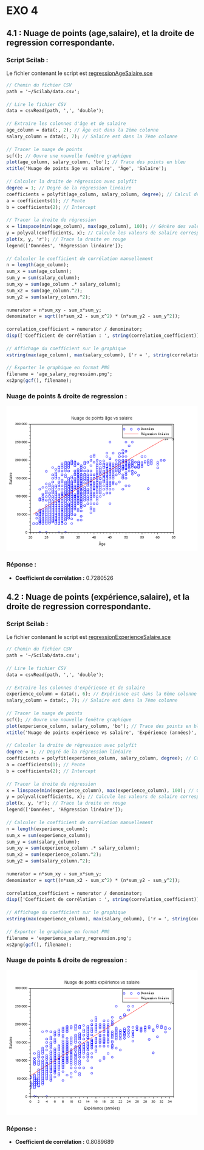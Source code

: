 # EXO 4

## 4.1 : Nuage de points (age,salaire), et la droite de regression correspondante.

### Script Scilab :

Le fichier contenant le script est [regressionAgeSalaire.sce](regressionAgeSalaire.sce)

```scilab
// Chemin du fichier CSV
path = '~/Scilab/data.csv';

// Lire le fichier CSV
data = csvRead(path, ',', 'double');

// Extraire les colonnes d'âge et de salaire
age_column = data(:, 2); // Âge est dans la 2ème colonne
salary_column = data(:, 7); // Salaire est dans la 7ème colonne

// Tracer le nuage de points
scf(); // Ouvre une nouvelle fenêtre graphique
plot(age_column, salary_column, 'bo'); // Trace des points en bleu
xtitle('Nuage de points âge vs salaire', 'Âge', 'Salaire');

// Calculer la droite de régression avec polyfit
degree = 1; // Degré de la régression linéaire
coefficients = polyfit(age_column, salary_column, degree); // Calcul des coefficients de la régression linéaire
a = coefficients(1); // Pente
b = coefficients(2); // Intercept

// Tracer la droite de régression
x = linspace(min(age_column), max(age_column), 100); // Génère des valeurs d'âge réparties uniformément
y = polyval(coefficients, x); // Calcule les valeurs de salaire correspondantes avec polyfit
plot(x, y, 'r'); // Trace la droite en rouge
legend(['Données', 'Régression linéaire']);

// Calculer le coefficient de corrélation manuellement
n = length(age_column);
sum_x = sum(age_column);
sum_y = sum(salary_column);
sum_xy = sum(age_column .* salary_column);
sum_x2 = sum(age_column.^2);
sum_y2 = sum(salary_column.^2);

numerator = n*sum_xy - sum_x*sum_y;
denominator = sqrt((n*sum_x2 - sum_x^2) * (n*sum_y2 - sum_y^2));

correlation_coefficient = numerator / denominator;
disp(['Coefficient de corrélation : ', string(correlation_coefficient)]);

// Affichage du coefficient sur le graphique
xstring(max(age_column), max(salary_column), ['r = ', string(correlation_coefficient)]);

// Exporter le graphique en format PNG
filename = 'age_salary_regression.png'; 
xs2png(gcf(), filename);
```

### Nuage de points & droite de regression :

![Nuage de points et droite de régression de l'Age et du Salaire](regressionAgeSalaire.png)

### Réponse :
 
- **Coefficient de corrélation :** 0.7280526

## 4.2 : Nuage de points (expérience,salaire), et la droite de regression correspondante.

### Script Scilab :

Le fichier contenant le script est [regressionExperienceSalaire.sce](regressionExperienceSalaire.sce)

```scilab
// Chemin du fichier CSV
path = '~/Scilab/data.csv';

// Lire le fichier CSV
data = csvRead(path, ',', 'double');

// Extraire les colonnes d'expérience et de salaire
experience_column = data(:, 6); // Expérience est dans la 6ème colonne
salary_column = data(:, 7); // Salaire est dans la 7ème colonne

// Tracer le nuage de points
scf(); // Ouvre une nouvelle fenêtre graphique
plot(experience_column, salary_column, 'bo'); // Trace des points en bleu
xtitle('Nuage de points expérience vs salaire', 'Expérience (années)', 'Salaire');

// Calculer la droite de régression avec polyfit
degree = 1; // Degré de la régression linéaire
coefficients = polyfit(experience_column, salary_column, degree); // Calcul des coefficients de la régression linéaire
a = coefficients(1); // Pente
b = coefficients(2); // Intercept

// Tracer la droite de régression
x = linspace(min(experience_column), max(experience_column), 100); // Génère des valeurs d'expérience réparties uniformément
y = polyval(coefficients, x); // Calcule les valeurs de salaire correspondantes avec polyfit
plot(x, y, 'r'); // Trace la droite en rouge
legend(['Données', 'Régression linéaire']);

// Calculer le coefficient de corrélation manuellement
n = length(experience_column);
sum_x = sum(experience_column);
sum_y = sum(salary_column);
sum_xy = sum(experience_column .* salary_column);
sum_x2 = sum(experience_column.^2);
sum_y2 = sum(salary_column.^2);

numerator = n*sum_xy - sum_x*sum_y;
denominator = sqrt((n*sum_x2 - sum_x^2) * (n*sum_y2 - sum_y^2));

correlation_coefficient = numerator / denominator;
disp(['Coefficient de corrélation : ', string(correlation_coefficient)]);

// Affichage du coefficient sur le graphique
xstring(max(experience_column), max(salary_column), ['r = ', string(correlation_coefficient)]);

// Exporter le graphique en format PNG
filename = 'experience_salary_regression.png'; 
xs2png(gcf(), filename);
```

### Nuage de points & droite de regression :

![Nuage de points et droite de régression de l'experience et le Salaire](regressionExperienceSalaire.png)

### Réponse :
 
- **Coefficient de corrélation :** 0.8089689